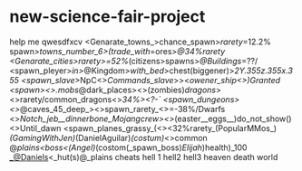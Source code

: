 # new-science-fair-project
help me qwesdfxcv
<Genarate_towns_>chance_spawn>_rarety_=12.2%
<Villagers>spawn>_towns_number_6>(trade_with_=ores>_@34%_rarety
<Genarate_cities>rarety>_=52%_(citizens>spawns>_@Buildings_=??/
<spawn_pleyer>_in>_@Kingdom>_with_bed_>chest(biggener)>_2Y.355z.355x.355
<spawn_slave_>NpC<>_Commands_slave_>><_owener_ship<>)_Granted
<spawn_><>.mobs_@dark_places><>(zombies)_dragons_><>rarety/common_dragons<>_34%><?-`
<spawn_dungeons><>_@caves_45_deep_><>spawn_rarety_<>=-38%/Dwarfs
<spawn><>_Notch_jeb__dinnerbone_Mojangcrew><>_(easter__eggs__)do_not_show()<>Until_dawn
<spawn_planes_grassy_(<><32%rarety_(PopularMMos_)_(GamingWithJen)_(DanielAguilar)_(costum)_<>common
<spawn>@_plains<_boss<_(Angel)_(costom(_spawn_boss)_Elijah_)health)_100
<armour><_@Daniels><_hut(s)@_plains
cheats
hell 1
hell2
hell3
heaven
death world


